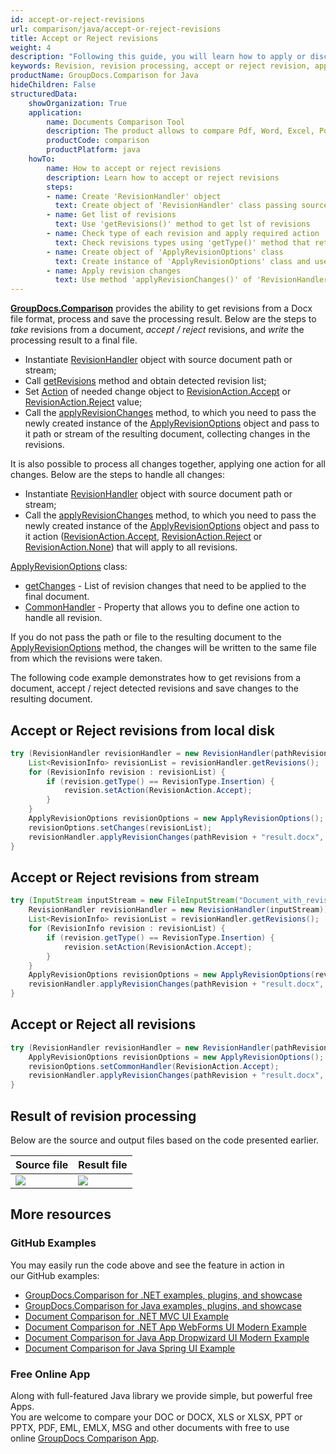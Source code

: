 ```yaml
---
id: accept-or-reject-revisions
url: comparison/java/accept-or-reject-revisions
title: Accept or Reject revisions
weight: 4
description: "Following this guide, you will learn how to apply or discard revisions found during document comparison using built-in Microsoft Word functionality."
keywords: Revision, revision processing, accept or reject revision, apply change for revision
productName: GroupDocs.Comparison for Java
hideChildren: False
structuredData:
    showOrganization: True
    application:
        name: Documents Comparison Tool
        description: The product allows to compare Pdf, Word, Excel, PowerPoint, AutoCad, Image, Code and much more file formats. Comparison API also supports accepting or rejecting changes, extracting document information and generating comparison report
        productCode: comparison
        productPlatform: java
    howTo:
        name: How to accept or reject revisions
        description: Learn how to accept or reject revisions
        steps:
        - name: Create 'RevisionHandler' object
          text: Create object of 'RevisionHandler' class passing source document as a constructor argument
        - name: Get list of revisions
          text: Use 'getRevisions()' method to get lst of revisions
        - name: Check type of each revision and apply required action
          text: Check revisions types using 'getType()' method that returns one of 'RevisionType.*' value and apply required action using method 'setAction(RevisionAction.Accept)'
        - name: Create object of 'ApplyRevisionOptions' class
          text: Create instance of 'ApplyRevisionOptions' class and use its methods 'setChanges(changesList)' to put changes
        - name: Apply revision changes
          text: Use method 'applyRevisionChanges()' of 'RevisionHandler' object passing result document path and revision options as arguments
---
```

**[GroupDocs.Comparison](https://products.groupdocs.com/comparison)** provides the ability to get revisions from a Docx file format, process and save the processing result.
Below are the steps to *take* revisions from a document, *accept / reject* revisions, and *write* the processing result to a final file.

*   Instantiate [RevisionHandler](https://apireference.groupdocs.com/comparison/java/com.groupdocs.comparison.words.revision/RevisionHandler) object with source document path or stream;
*   Call [getRevisions](https://apireference.groupdocs.com/comparison/java/com.groupdocs.comparison.words.revision/RevisionHandler#getRevisions()) method and obtain detected revision list;
*   Set [Action](https://apireference.groupdocs.com/comparison/java/com.groupdocs.comparison.words.revision/RevisionInfo#setAction(com.groupdocs.comparison.words.revision.RevisionAction)) of needed change object to [RevisionAction.Accept](https://apireference.groupdocs.com/comparison/java/com.groupdocs.comparison.words.revision/RevisionAction#Accept) or [RevisionAction.Reject](https://apireference.groupdocs.com/comparison/java/com.groupdocs.comparison.words.revision/RevisionAction#Reject) value;
*   Call the [applyRevisionChanges](https://apireference.groupdocs.com/comparison/java/com.groupdocs.comparison.words.revision/RevisionHandler#applyRevisionChanges(com.groupdocs.comparison.words.revision.ApplyRevisionOptions))  method, to which you need to pass the newly created instance of the [ApplyRevisionOptions](https://apireference.groupdocs.com/comparison/java/com.groupdocs.comparison.words.revision/ApplyRevisionOptions) object and pass to it path or stream of the resulting document, collecting changes in the revisions.

It is also possible to process all changes together, applying one action for all changes. Below are the steps to handle all changes:
*   Instantiate [RevisionHandler](https://apireference.groupdocs.com/comparison/java/com.groupdocs.comparison.words.revision/RevisionHandler) object with source document path or stream;
*   Call the [applyRevisionChanges](https://apireference.groupdocs.com/comparison/java/com.groupdocs.comparison.words.revision/RevisionHandler#applyRevisionChanges(com.groupdocs.comparison.words.revision.ApplyRevisionOptions)) method, to which you need to pass the newly created instance of the [ApplyRevisionOptions](https://apireference.groupdocs.com/comparison/java/com.groupdocs.comparison.words.revision/ApplyRevisionOptions) object and pass to it action ([RevisionAction.Accept](https://apireference.groupdocs.com/comparison/java/com.groupdocs.comparison.words.revision/RevisionAction#Accept), [RevisionAction.Reject](https://apireference.groupdocs.com/comparison/java/com.groupdocs.comparison.words.revision/RevisionAction#Reject) or [RevisionAction.None](https://apireference.groupdocs.com/comparison/java/com.groupdocs.comparison.words.revision/RevisionAction#None)) that will apply to all revisions.

[ApplyRevisionOptions](https://apireference.groupdocs.com/comparison/java/com.groupdocs.comparison.words.revision/ApplyRevisionOptions) class:
*   [getChanges](https://apireference.groupdocs.com/comparison/java/com.groupdocs.comparison.words.revision/ApplyRevisionOptions#getChanges()) - List of revision changes that need to be applied to the final document.
*   [CommonHandler](https://apireference.groupdocs.com/comparison/java/com.groupdocs.comparison.words.revision/ApplyRevisionOptions#getCommonHandler()) - Property that allows you to define one action to handle all revision.

If you do not pass the path or file to the resulting document to the [ApplyRevisionOptions](https://apireference.groupdocs.com/comparison/java/com.groupdocs.comparison.words.revision/ApplyRevisionOptions) method, the changes will be written to the same file from which the revisions were taken.

The following code example demonstrates how to get revisions from a document, accept / reject detected revisions and save changes to the resulting document.

## Accept or Reject revisions from local disk

```java
try (RevisionHandler revisionHandler = new RevisionHandler(pathRevision + "Document_with_revision.docx")) {
    List<RevisionInfo> revisionList = revisionHandler.getRevisions();
    for (RevisionInfo revision : revisionList) {
        if (revision.getType() == RevisionType.Insertion) {
            revision.setAction(RevisionAction.Accept);
        }
    }
    ApplyRevisionOptions revisionOptions = new ApplyRevisionOptions();
    revisionOptions.setChanges(revisionList);
    revisionHandler.applyRevisionChanges(pathRevision + "result.docx", revisionOptions);
}
```

## Accept or Reject revisions from stream

```java
try (InputStream inputStream = new FileInputStream("Document_with_revision.docx");
    RevisionHandler revisionHandler = new RevisionHandler(inputStream)) {
    List<RevisionInfo> revisionList = revisionHandler.getRevisions();
    for (RevisionInfo revision : revisionList) {
        if (revision.getType() == RevisionType.Insertion) {
            revision.setAction(RevisionAction.Accept);
        }
    }
    ApplyRevisionOptions revisionOptions = new ApplyRevisionOptions(revisionList);
    revisionHandler.applyRevisionChanges(pathRevision + "result.docx", revisionOptions);
}
```

## Accept or Reject all revisions

```java
try (RevisionHandler revisionHandler = new RevisionHandler(pathRevision + "Document_with_revision.docx")) {
    ApplyRevisionOptions revisionOptions = new ApplyRevisionOptions();
    revisionOptions.setCommonHandler(RevisionAction.Accept);
	revisionHandler.applyRevisionChanges(pathRevision + "result.docx", revisionOptions);
}
```

## Result of revision processing
Below are the source and output files based on the code presented earlier.

| Source file | Result  file |
| --- | --- |
| ![](comparison/java/images/revision-file.png) | ![](comparison/java/images/result-revision-file.png) |

## More resources
### GitHub Examples
You may easily run the code above and see the feature in action in our GitHub examples:
*   [GroupDocs.Comparison for .NET examples, plugins, and showcase](https://github.com/groupdocs-comparison/GroupDocs.Comparison-for-.NET)
*   [GroupDocs.Comparison for Java examples, plugins, and showcase](https://github.com/groupdocs-comparison/GroupDocs.Comparison-for-Java)
*   [Document Comparison for .NET MVC UI Example](https://github.com/groupdocs-comparison/GroupDocs.Comparison-for-.NET-MVC)
*   [Document Comparison for .NET App WebForms UI Modern Example](https://github.com/groupdocs-comparison/GroupDocs.Comparison-for-.NET-WebForms)
*   [Document Comparison for Java App Dropwizard UI Modern Example](https://github.com/groupdocs-comparison/GroupDocs.Comparison-for-Java-Dropwizard)
*   [Document Comparison for Java Spring UI Example](https://github.com/groupdocs-comparison/GroupDocs.Comparison-for-Java-Spring)

### Free Online App
Along with full-featured Java library we provide simple, but powerful free Apps.  
You are welcome to compare your DOC or DOCX, XLS or XLSX, PPT or PPTX, PDF, EML, EMLX, MSG and other documents with free to use online [GroupDocs Comparison App](https://products.groupdocs.app/comparison).